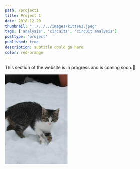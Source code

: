 ```yaml
---
path: /project1
title: Project 1
date: 2018-12-29
thumbnail: "../../../images/kitten3.jpeg"
tags: ['analysis', 'circuits', 'circuit analysis']
posttype: 'project'
published: true
description: subtitle could go here
color: red-orange
---
```


This section of the website is in progress and is coming soon.<span aria-label="image">🤭</span>

![Kitten Three](../../../images/kitten1.jpeg)